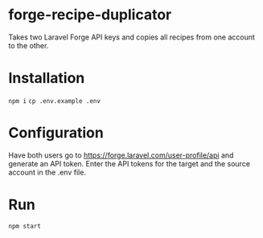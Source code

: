 # forge-recipe-duplicator
Takes two Laravel Forge API keys and copies all recipes from one account to the other.

# Installation
`npm i`
`cp .env.example .env`

# Configuration
Have both users go to https://forge.laravel.com/user-profile/api and generate an API token.
Enter the API tokens for the target and the source account in the .env file.

# Run
`npm start`
